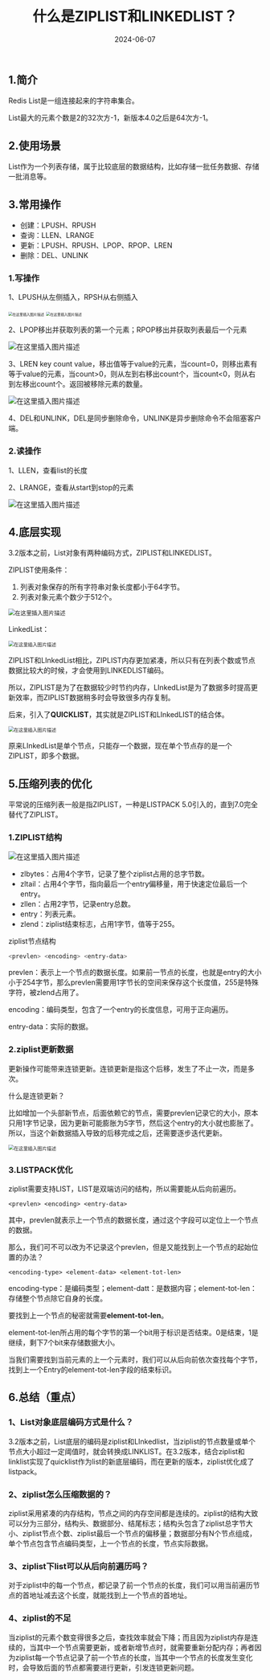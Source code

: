 ﻿---
title: 什么是ZIPLIST和LINKEDLIST？
shortTitle: 2.List的底层剖析
category:
  - Redis
tag:
  - Redis
date: 2024-06-07
---

## 1.简介

Redis List是一组连接起来的字符串集合。

List最大的元素个数是2的32次方-1，新版本4.0之后是64次方-1。

## 2.使用场景

List作为一个列表存储，属于比较底层的数据结构，比如存储一批任务数据、存储一批消息等。

## 3.常用操作

- 创建：LPUSH、RPUSH
- 查询：LLEN、LRANGE
- 更新：LPUSH、RPUSH、LPOP、RPOP、LREN
- 删除：DEL、UNLINK

### 1.写操作

1、LPUSH从左侧插入，RPSH从右侧插入

<img src="https://golang-code.oss-cn-beijing.aliyuncs.com/images/202501071631688.png" alt="在这里插入图片描述" style="zoom:50%;" />

<img src="https://golang-code.oss-cn-beijing.aliyuncs.com/images/202501071631858.png" alt="在这里插入图片描述" style="zoom:50%;" />


2、LPOP移出并获取列表的第一个元素；RPOP移出并获取列表最后一个元素

![在这里插入图片描述](https://cdn.golangcode.cn/images/202501182057753.png)

3、LREN key count value，移出值等于value的元素，当count=0，则移出素有等于value的元素，当count>0，则从左到右移出count个，当count<0，则从右到左移出count个。返回被移除元素的数量。

![在这里插入图片描述](https://cdn.golangcode.cn/images/202501182057837.png)

4、DEL和UNLINK，DEL是同步删除命令，UNLINK是异步删除命令不会阻塞客户端。

### 2.读操作

1、LLEN，查看list的长度

2、LRANGE，查看从start到stop的元素

![在这里插入图片描述](https://cdn.golangcode.cn/images/202501182057632.png)

## 4.底层实现

3.2版本之前，List对象有两种编码方式，ZIPLIST和LINKEDLIST。

ZIPLIST使用条件：

1. 列表对象保存的所有字符串对象长度都小于64字节。
2. 列表对象元素个数少于512个。

<img src="https://golang-code.oss-cn-beijing.aliyuncs.com/images/202501071631625.png" alt="在这里插入图片描述" style="zoom:80%;" />

LinkedList：

<img src="https://golang-code.oss-cn-beijing.aliyuncs.com/images/202501071631513.png" alt="在这里插入图片描述" style="zoom:67%;" />

ZIPLIST和LInkedList相比，ZIPLIST内存更加紧凑，所以只有在列表个数或节点数据比较大的时候，才会使用到LINKEDLIST编码。

所以，ZIPLIST是为了在数据较少时节约内存，LInkedList是为了数据多时提高更新效率，而ZIPLIST数据稍多时会导致很多内存复制。

后来，引入了**QUICKLIST**，其实就是ZIPLIST和LInkedLIST的结合体。

<img src="https://golang-code.oss-cn-beijing.aliyuncs.com/images/202501071631577.png" alt="在这里插入图片描述" style="zoom:67%;" />

原来LInkedList是单个节点，只能存一个数据，现在单个节点存的是一个ZIPLIST，即多个数据。

## 5.压缩列表的优化

平常说的压缩列表一般是指ZIPLIST，一种是LISTPACK 5.0引入的，直到7.0完全替代了ZIPLIST。

### 1.ZIPLIST结构
![在这里插入图片描述](https://cdn.golangcode.cn/images/202501182057895.png)

- zlbytes：占用4个字节，记录了整个ziplist占用的总字节数。
- zltail：占用4个字节，指向最后一个entry偏移量，用于快速定位最后一个entry。
- zllen：占用2字节，记录entry总数。
- entry：列表元素。
- zlend：ziplist结束标志，占用1字节，值等于255。

ziplist节点结构

```bash
<prevlen> <encoding> <entry-data>
```

prevlen：表示上一个节点的数据长度。如果前一节点的长度，也就是entry的大小 小于254字节，那么prevlen需要用1字节长的空间来保存这个长度值，255是特殊字符，被zlend占用了。

encoding：编码类型，包含了一个entry的长度信息，可用于正向遍历。

entry-data：实际的数据。

### 2.ziplist更新数据

更新操作可能带来连锁更新。连锁更新是指这个后移，发生了不止一次，而是多次。

什么是连锁更新？

比如增加一个头部新节点，后面依赖它的节点，需要prevlen记录它的大小，原本只用1字节记录，因为更新可能膨胀为5字节，然后这个entry的大小就也膨胀了。所以，当这个新数据插入导致的后移完成之后，还需要逐步迭代更新。

<img src="https://golang-code.oss-cn-beijing.aliyuncs.com/images/202501071632700.png" alt="在这里插入图片描述" style="zoom:67%;" />

### 3.LISTPACK优化

ziplist需要支持LIST，LIST是双端访问的结构，所以需要能从后向前遍历。

```
<prevlen> <encoding> <entry-data>
```

其中，prevlen就表示上一个节点的数据长度，通过这个字段可以定位上一个节点的数据。

那么，我们可不可以改为不记录这个prevlen，但是又能找到上一个节点的起始位置的办法？

```
<encoding-type> <element-data> <element-tot-len>
```

encoding-type：是编码类型；element-datt：是数据内容；element-tot-len：存储整个节点除它自身的长度。

要找到上一个节点的秘密就需要**element-tot-len**。

element-tot-len所占用的每个字节的第一个bit用于标识是否结束。0是结束，1是继续，剩下7个bit来存储数据大小。

当我们需要找到当前元素的上一个元素时，我们可以从后向前依次查找每个字节，找到上一个Entry的element-tot-len字段的结束标识。

## 6.总结（重点）

### 1、List对象底层编码方式是什么？

3.2版本之前，List底层的编码是ziplist和LInkedlist，当ziplist的节点数量或单个节点大小超过一定阈值时，就会转换成LINKLIST。在3.2版本，结合ziplist和linklist实现了quicklist作为list的新底层编码，而在更新的版本，ziplist优化成了listpack。

### 2、ziplist怎么压缩数据的？

ziplist采用紧凑的内存结构，节点之间的内存空间都是连续的。ziplist的结构大致可以分为三部分，结构头、数据部分、结尾标志；结构头包含了ziplist总字节大小、ziplist节点个数、ziplist最后一个节点的偏移量；数据部分有N个节点组成，单个节点包含节点编码类型，上一个节点的长度，节点实际数据。

### 3、ziplist下list可以从后向前遍历吗？

对于ziplist中的每一个节点，都记录了前一个节点的长度，我们可以用当前遍历节点的首地址减去这个长度，就能找到上一个节点的首地址。

### 4、ziplist的不足

当ziplist的元素个数变得很多之后，查找效率就会下降；而且因为ziplist内存是连续的，当其中一个节点需要更新，或者新增节点时，就需要重新分配内存；再者因为ziplist每一个节点记录了前一个节点的长度，当其中一个节点的长度发生变化时，会导致后面的节点都需要进行更新，引发连锁更新问题。
